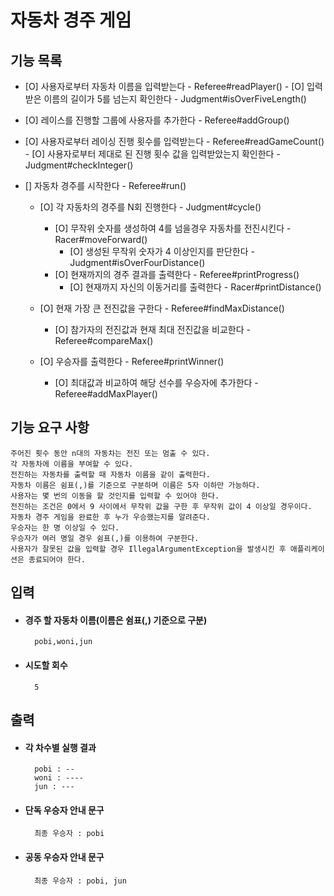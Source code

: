 # 자동차 경주 게임

## 기능 목록
- [O] 사용자로부터 자동차 이름을 입력받는다 - Referee#readPlayer()
        - [O] 입력받은 이름의 길이가 5를 넘는지 확인한다 - Judgment#isOverFiveLength()
- [O] 레이스를 진행할 그룹에 사용자를 추가한다 - Referee#addGroup()

- [O] 사용자로부터 레이싱 진행 횟수를 입력받는다 - Referee#readGameCount()
        - [O] 사용자로부터 제대로 된 진행 횟수 값을 입력받았는지 확인한다 - Judgment#checkInteger()

- [] 자동차 경주를 시작한다 - Referee#run()
    - [O] 각 자동차의 경주를 N회 진행한다 - Judgment#cycle()
        - [O] 무작위 숫자를 생성하여 4를 넘을경우 자동차를 전진시킨다 - Racer#moveForward()
            - [O] 생성된 무작위 숫자가 4 이상인지를 판단한다 - Judgment#isOverFourDistance()
        - [O] 현재까지의 경주 결과를 출력한다 - Referee#printProgress()
            - [O] 현재까지 자신의 이동거리를 출력한다 - Racer#printDistance()

    - [O] 현재 가장 큰 전진값을 구한다 - Referee#findMaxDistance()
        - [O] 참가자의 전진값과 현재 최대 전진값을 비교한다  - Referee#compareMax()
    - [O] 우승자를 출력한다 - Referee#printWinner()
        - [O] 최대값과 비교하여 해당 선수를 우승자에 추가한다 - Referee#addMaxPlayer()

## 기능 요구 사항

    주어진 횟수 동안 n대의 자동차는 전진 또는 멈출 수 있다.
    각 자동차에 이름을 부여할 수 있다.
    전진하는 자동차를 출력할 때 자동차 이름을 같이 출력한다.
    자동차 이름은 쉼표(,)를 기준으로 구분하며 이름은 5자 이하만 가능하다.
    사용자는 몇 번의 이동을 할 것인지를 입력할 수 있어야 한다.
    전진하는 조건은 0에서 9 사이에서 무작위 값을 구한 후 무작위 값이 4 이상일 경우이다.
    자동차 경주 게임을 완료한 후 누가 우승했는지를 알려준다.
    우승자는 한 명 이상일 수 있다.
    우승자가 여러 명일 경우 쉼표(,)를 이용하여 구분한다.
    사용자가 잘못된 값을 입력할 경우 IllegalArgumentException을 발생시킨 후 애플리케이션은 종료되어야 한다.

## 입력
- #### 경주 할 자동차 이름(이름은 쉼표(,) 기준으로 구분)
        pobi,woni,jun
- #### 시도할 회수
        5

## 출력
- #### 각 차수별 실행 결과
        pobi : --
        woni : ----
        jun : ---

- #### 단독 우승자 안내 문구
        최종 우승자 : pobi

- #### 공동 우승자 안내 문구
        최종 우승자 : pobi, jun
